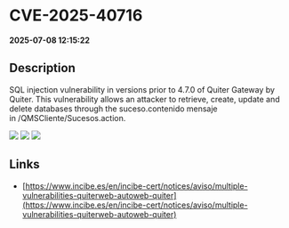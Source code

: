 # CVE-2025-40716

**2025-07-08 12:15:22**

## Description
SQL injection vulnerability in versions prior to 4.7.0 of Quiter Gateway by Quiter. This vulnerability allows an attacker to retrieve, create, update and delete databases through the suceso.contenido mensaje in /QMSCliente/Sucesos.action.

![](https://img.shields.io/static/v1?label=Score&message=9.3&color=red)
![](https://img.shields.io/static/v1?label=Severity&message=CRITICAL&color=red)
![](https://img.shields.io/static/v1?label=CWE&message=SQL&color=green)

## Links
- [https://www.incibe.es/en/incibe-cert/notices/aviso/multiple-vulnerabilities-quiterweb-autoweb-quiter](https://www.incibe.es/en/incibe-cert/notices/aviso/multiple-vulnerabilities-quiterweb-autoweb-quiter)
